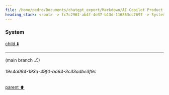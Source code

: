 ```yaml
---
file: /home/pedro/Documents/chatgpt_export/Markdown/AI Copilot Product Ideas.md
heading_stack: <root> -> fc7c2961-ab4f-4e37-b13d-116853cc7697 -> System
---
```

### System

[child ⬇️](#19e4a094-193a-49f0-aa64-3c33adbe3f9c)

---

(main branch ⎇)
###### 19e4a094-193a-49f0-aa64-3c33adbe3f9c
[parent ⬆️](#fc7c2961-ab4f-4e37-b13d-116853cc7697)
